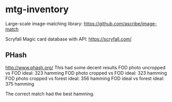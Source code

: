 # mtg-inventory

Large-scale image-matching library:
https://github.com/ascribe/image-match

Scryfall Magic card database with API:
https://scryfall.com/

## PHash
http://www.phash.org/
This had some decent results
FOD photo uncropped vs FOD ideal: 323 hamming
FOD photo cropped vs FOD ideal: 323 hamming
FOD photo cropped vs forest ideal: 356 hamming
FOD ideal vs forest ideal: 375 hamming

The correct match had the best hamming.
